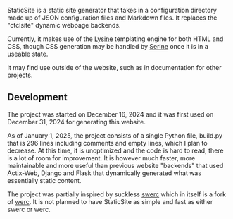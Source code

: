 StaticSite is a static site generator that takes in a configuration directory made up of JSON configuration files and Markdown files. It replaces the "ctclsite" dynamic webpage backends.

Currently, it makes use of the [Lysine](/projects/lysine) templating engine for both HTML and CSS, though CSS generation may be handled by [Serine](/projects/serine/) once it is in a useable state.

It may find use outside of the website, such as in documentation for other projects.

## Development
The project was started on December 16, 2024 and it was first used on December 31, 2024 for generating this website.

As of January 1, 2025, the project consists of a single Python file, build.py that is 296 lines including comments and empty lines, which I plan to decrease. At this time, it is unoptimized and the code is hard to read; there is a lot of room for improvement. It is however much faster, more maintainable and more useful than previous website "backends" that used Actix-Web, Django and Flask that dynamically generated what was essentially static content.

The project was partially inspired by suckless [swerc](https://git.suckless.org/swerc/log.html) which in itself is a fork of [werc](https://werc.cat-v.org). It is not planned to have StaticSite as simple and fast as either swerc or werc.








